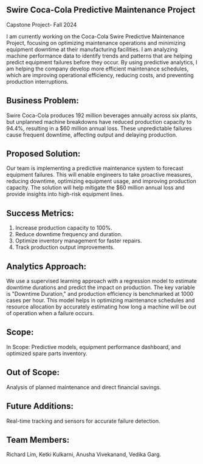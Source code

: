 ## Swire Coca-Cola Predictive Maintenance Project
Capstone Project- Fall 2024

I am currently working on the Coca-Cola Swire Predictive Maintenance Project, focusing on optimizing maintenance operations and minimizing equipment downtime at their manufacturing facilities. I am analyzing machine performance data to identify trends and patterns that are helping predict equipment failures before they occur. By using predictive analytics, I am helping the company develop more efficient maintenance schedules, which are improving operational efficiency, reducing costs, and preventing production interruptions.

## Business Problem:
Swire Coca-Cola produces 192 million beverages annually across six plants, but unplanned machine breakdowns have reduced production capacity to 94.4%, resulting in a $60 million annual loss. These unpredictable failures cause frequent downtime, affecting output and delaying production.

## Proposed Solution:
Our team is implementing a predictive maintenance system to forecast equipment failures. This will enable engineers to take proactive measures, reducing downtime, optimizing equipment usage, and improving production capacity. The solution will help mitigate the $60 million annual loss and provide insights into high-risk equipment lines.

## Success Metrics:
1. Increase production capacity to 100%.
2. Reduce downtime frequency and duration.
3. Optimize inventory management for faster repairs.
4. Track production output improvements.

## Analytics Approach:
We use a supervised learning approach with a regression model to estimate downtime durations and predict the impact on production. The key variable is "Downtime Duration," and production efficiency is benchmarked at 1000 cases per hour. This model helps in optimizing maintenance schedules and resource allocation by accurately estimating how long a machine will be out of operation when a failure occurs.

## Scope:
 In Scope: Predictive models, equipment performance dashboard, and optimized spare parts inventory.

## Out of Scope: 
Analysis of planned maintenance and direct financial savings.

## Future Additions: 
Real-time tracking and sensors for accurate failure detection.

## Team Members: 
Richard Lim, Ketki Kulkarni, Anusha Vivekanand, Vedika Garg.
